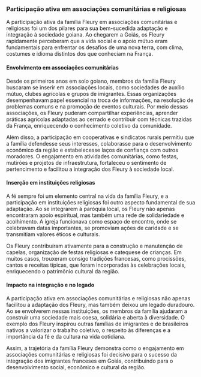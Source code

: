 ### Participação ativa em associações comunitárias e religiosas

A participação ativa da família Fleury em associações comunitárias e religiosas foi um dos pilares para sua bem-sucedida adaptação e integração à sociedade goiana. Ao chegarem a Goiás, os Fleury rapidamente perceberam que a vida social e o apoio mútuo eram fundamentais para enfrentar os desafios de uma nova terra, com clima, costumes e idioma distintos dos que conheciam na França.

#### Envolvimento em associações comunitárias

Desde os primeiros anos em solo goiano, membros da família Fleury buscaram se inserir em associações locais, como sociedades de auxílio mútuo, clubes agrícolas e grupos de imigrantes. Essas organizações desempenhavam papel essencial na troca de informações, na resolução de problemas comuns e na promoção de eventos culturais. Por meio dessas associações, os Fleury puderam compartilhar experiências, aprender práticas agrícolas adaptadas ao cerrado e contribuir com técnicas trazidas da França, enriquecendo o conhecimento coletivo da comunidade.

Além disso, a participação em cooperativas e sindicatos rurais permitiu que a família defendesse seus interesses, colaborasse para o desenvolvimento econômico da região e estabelecesse laços de confiança com outros moradores. O engajamento em atividades comunitárias, como festas, mutirões e projetos de infraestrutura, fortaleceu o sentimento de pertencimento e facilitou a integração dos Fleury à sociedade local.

#### Inserção em instituições religiosas

A fé sempre foi um elemento central na vida da família Fleury, e a participação em instituições religiosas foi outro aspecto fundamental de sua adaptação. Ao se integrarem à paróquia local, os Fleury não apenas encontraram apoio espiritual, mas também uma rede de solidariedade e acolhimento. A igreja funcionava como espaço de encontro, onde se celebravam datas importantes, se promoviam ações de caridade e se transmitiam valores éticos e culturais.

Os Fleury contribuíram ativamente para a construção e manutenção de capelas, organização de festas religiosas e catequese de crianças. Em muitos casos, trouxeram consigo tradições francesas, como procissões, cantos e receitas típicas, que foram incorporadas às celebrações locais, enriquecendo o patrimônio cultural da região.

#### Impacto na integração e no legado

A participação ativa em associações comunitárias e religiosas não apenas facilitou a adaptação dos Fleury, mas também deixou um legado duradouro. Ao se envolverem nessas instituições, os membros da família ajudaram a construir uma sociedade mais coesa, solidária e aberta à diversidade. O exemplo dos Fleury inspirou outras famílias de imigrantes e de brasileiros nativos a valorizar o trabalho coletivo, o respeito às diferenças e a importância da fé e da cultura na vida cotidiana.

Assim, a trajetória da família Fleury demonstra como o engajamento em associações comunitárias e religiosas foi decisivo para o sucesso da integração dos imigrantes franceses em Goiás, contribuindo para o desenvolvimento social, econômico e cultural da região.